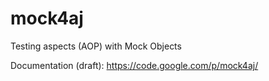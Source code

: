 mock4aj
=======

Testing aspects (AOP) with Mock Objects

Documentation (draft):
  https://code.google.com/p/mock4aj/